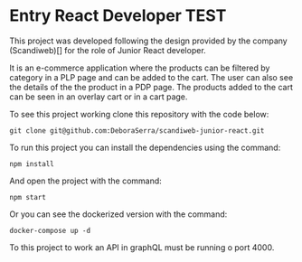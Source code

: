 # Entry React Developer TEST

This project was developed following the design provided by the company (Scandiweb)[] for the role of Junior React developer.

It is an e-commerce application where the products can be filtered by category in a PLP page and can be added to the cart. The user can also see the details of the the product in a PDP page. The products added to the cart can be seen in an overlay cart or in a cart page.

To see this project working clone this repository with the code below:

`git clone git@github.com:DeboraSerra/scandiweb-junior-react.git`

To run this project you can install the dependencies using the command:

`npm install`

And open the project with the command:

`npm start`

Or you can see the dockerized version with the command:

`docker-compose up -d`

To this project to work an API in graphQL must be running o port 4000.
